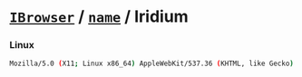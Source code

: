 # [`IBrowser`](/api/ua-parser-js/get-browser.md) / [`name`](../name.md) / Iridium

### Linux

```sh
Mozilla/5.0 (X11; Linux x86_64) AppleWebKit/537.36 (KHTML, like Gecko) Iridium/43.8 Safari/537.36 Chrome/43.0.2357.132
```